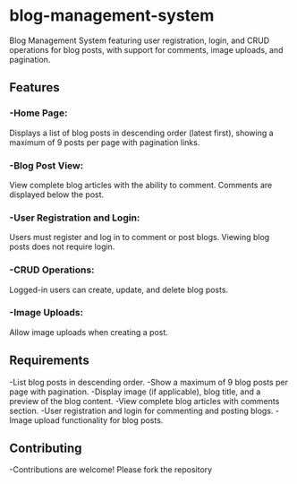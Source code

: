 # blog-management-system
Blog Management System featuring user registration, login, and CRUD operations for blog posts, with support for comments, image uploads, and pagination.

## Features
### -Home Page: 
Displays a list of blog posts in descending order (latest first), showing a maximum of 9 posts per page with pagination links.
### -Blog Post View: 
View complete blog articles with the ability to comment. Comments are displayed below the post.
### -User Registration and Login: 
Users must register and log in to comment or post blogs. Viewing blog posts does not require login.
### -CRUD Operations: 
Logged-in users can create, update, and delete blog posts.
### -Image Uploads: 
Allow image uploads when creating a post.
## Requirements
-List blog posts in descending order.
-Show a maximum of 9 blog posts per page with pagination.
-Display image (if applicable), blog title, and a preview of the blog content.
-View complete blog articles with comments section.
-User registration and login for commenting and posting blogs.
-Image upload functionality for blog posts.
## Contributing
-Contributions are welcome! Please fork the repository
